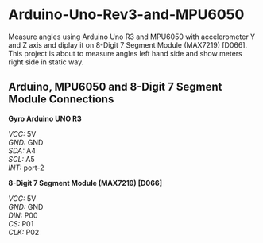 # Arduino-Uno-Rev3-and-MPU6050

Measure angles using Arduino Uno R3 and MPU6050 with accelerometer Y and Z axis and diplay it on 8-Digit 7 Segment Module (MAX7219) [D066]. This project is about to measure angles left hand side and show meters right side in static way.




## Arduino, MPU6050 and 8-Digit 7 Segment Module Connections

**Gyro Arduino UNO R3**

*VCC:*  5V  
*GND:*  GND  
*SDA:*  A4  
*SCL:*  A5  
*INT:* port-2  


**8-Digit 7 Segment Module (MAX7219) [D066]**

*VCC:* 5V  
*GND:* GND  
*DIN:* P00  
*CS:* P01  
*CLK:* P02  

